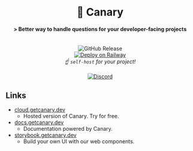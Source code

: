 <h1 align="center">🐤 Canary</h1>
<h4 align="center"> > Better way to handle questions for your developer-facing projects </h4>

<br/>

<div align="center">
  <div>
    <picture>
      <source media="(prefers-color-scheme: light)" srcset="https://img.shields.io/github/v/release/fastrepl/canary?include_prereleases&labelColor=white&color=white">
      <img alt="GitHub Release" src="https://img.shields.io/github/v/release/fastrepl/canary?include_prereleases&labelColor=black&color=black">
    </picture>
  </div>
  <a href="https://railway.app/template/mn9WJT?referralCode=IQ76H8">
    <img src="https://railway.app/button.svg" alt="Deploy on Railway">
  </a>
</div>
<div align="center">
  <em>☝ <code>self-host</code> for your project! </em>
</div>

<br/>

<div align="center">
  <a href="https://discord.gg/Y8bJkzuQZU" target="_blank">
      <img src="https://img.shields.io/static/v1?label=Join%20our&message=Discord&color=blue&logo=Discord&style=flat" alt="Discord">
  </a>
</div>

## Links

- [cloud.getcanary.dev](https://cloud.getcanary.dev/)
  + Hosted version of Canary. Try for free.
- [docs.getcanary.dev](https://docs.getcanary.dev/)
  + Documentation powered by Canary.
- [storybook.getcanary.dev](https://storybook.getcanary.dev/)
  + Build your own UI with our web components.
